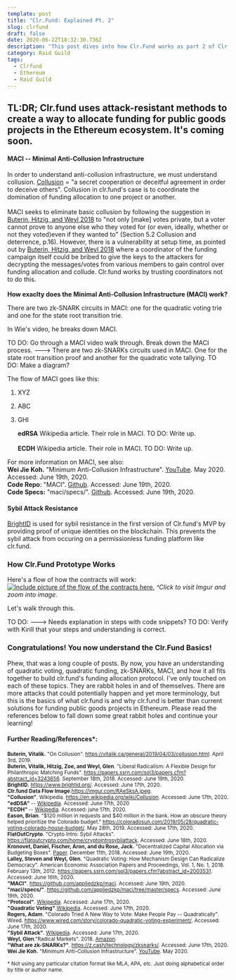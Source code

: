 ```yaml
---
template: post
title: "Clr.Fund: Explained Pt. 2"
slug: clrfund
draft: false
date: 2020-06-22T18:32:30.736Z
description: "This post dives into how Clr.Fund works as part 2 of Clr.Fund: Explained."
category: Raid Guild
tags:
  - Clrfund
  - Ethereum
  - Raid Guild
---
```

<strong>TL:DR;
Clr.fund uses attack-resistant methods to create a way to allocate funding for public goods projects in the Ethereum ecosystem. It's coming soon.</strong>
-----------------------------------------------

<h4>MACI -- Minimal Anti-Collusion Infrastructure </h4><p> In order to understand anti-collusion infrastructure, we must understand collusion. <a href="https://en.wikipedia.org/wiki/Collusion">Collusion</a> = "a secret cooperation or deceitful agreement in order to deceive others". Collusion in clr.fund's case is to coordinate the domination of funding allocation to one project or another. <br/><br/>
MACI seeks to eliminate basic collusion by following the suggestion in <a href="https://papers.ssrn.com/sol3/papers.cfm?abstract_id=3243656">Buterin, Hitzig, and Weyl 2018</a> to "not only [make] votes private, but a voter cannot prove to anyone else who they voted for (or even, ideally, whether or not they voted)even if they wanted to" (Section 5.2 Collusion and deterrence, p.16). However, there is a vulnerability at setup time, as pointed out by <a href="https://papers.ssrn.com/sol3/papers.cfm?abstract_id=3243656">Buterin, Hitzig, and Weyl 2018</a> where a coordinator of the funding campaign itself could be bribed to give the keys to the attackers for decrypting the messages/votes from various members to gain control over funding allocation and collude. Clr.fund works by trusting coordinators not to do this.<br/><br/>
<strong>How exaclty does the Minimal Anti-Collusion Infrastructure (MACI) work? </strong>

There are two zk-SNARK circuits in MACI: one for the quadratic voting trie and one for the state root transition trie. 

In Wie's video, he breaks down MACI. 
<p>TO DO: Go through a MACI video walk through. Break down the MACI process. ---> There are two zk-SNARKs circuits used in MACI. One for the state root transition proof and another for the quadratic vote tallying. 
TO DO: Make a diagram? </p>

The flow of MACI goes like this:
1. XYZ
2. ABC
3. GHI

   <strong>edRSA</strong> Wikipedia article. Their role in MACI. TO DO: Write up.<br/><br/>
    <strong>ECDH</strong> Wikipedia article. Their role in MACI.  TO DO: Write up.

<p>For more information on MACI, see also:<br/><strong>Wei Jie Koh.</strong> "Minimum Anti-Collusion Infrastructure". <a href="https://www.youtube.com/watch?v=sKuNj_IQVYI">YouTube</a>. May 2020. Accessed: June 19th, 2020.<br/>
<strong>Code Repo</strong>: "MACI". <a href="https://github.com/appliedzkp/maci">Github</a>. Accessed: June 19th, 2020.<br/>
<strong>Code Specs:</strong> "maci/specs/". <a href="https://github.com/appliedzkp/maci/tree/master/specs">Github</a>. Accessed: June 19th, 2020. <br/>
</p>

<h4>Sybil Attack Resistance </h4><p><a href="http://www.brightid.org/">BrightID</a> is used for sybil resistance in the first version of Clr.fund's MVP by providing proof of unique identities on the blockchain. This prevents the sybil attack from occuring on a permissionless funding platform like clr.fund.</p>

<h3>How Clr.Fund Prototype Works</h3>

Here's a flow of how the contracts will work:
<a href="https://imgur.com/RAeSksA">
![Include picture of the flow of the contracts here.](https://imgur.com/RAeSksA.jpeg)</a>
<em>^Click to visit Imgur and zoom into image. </em>

Let's walk through this. 

TO DO: ---> Needs explanation in steps with code snippets?
TO DO: Verify with Kirill that your steps and understanding is correct.  

<h3>Congratulations! You now understand the Clr.Fund Basics!</h3>
<p>
Phew, that was a long couple of posts. By now, you have an understanding of quadratic voting, quadratic funding, zk-SNARKs, MACI, and how it all fits together to build clr.fund's funding allocation protocol. I've only touched on each of these topics. They are rabbit holes in and of themselves. There are more attacks that could potentially happen and yet more terminology, but this is the basics of what clr.fund is and why clr.fund is better than current solutions for funding public goods projects in Ethereum. Please read the references below to fall down some great rabbit holes and continue your learning! 
</p>
 
<strong><h4>Further Reading/References*: </h4></strong>
<p><small><strong>Buterin, Vitalik.</strong> "On Collusion". <a href="https://vitalik.ca/general/2019/04/03/collusion.html">https://vitalik.ca/general/2019/04/03/collusion.html</a>. April 3rd, 2019.</small><br/>
<small><strong>Buterin, Vitalik, Hitzig, Zoe, and Weyl, Glen</strong>. "Liberal Radicalism: A Flexible Design for Philanthropic Matching Funds". <a href="https://papers.ssrn.com/sol3/papers.cfm?abstract_id=3243656">https://papers.ssrn.com/sol3/papers.cfm?abstract_id=3243656</a>. September 18th, 2018. Accessed: June 19th, 2020. </small><br/>
<small><strong>BrightID.</strong> <a href="https://www.brightid.org/">https://www.brightid.org/</a>. Accessed: June 17th, 2020.</small><br/>
<small><strong>Clr.fund Data Flow Image</strong>.<a href="https://imgur.com/RAeSksA.jpeg">https://imgur.com/RAeSksA.jpeg</a>.</small><br/>
<small><strong>"Collusion"</strong>. Wikipedia. <a href="https://en.wikipedia.org/wiki/Collusion">https://en.wikipedia.org/wiki/Collusion</a>. Accessed: June 17th, 2020.</small><br/>
<small><strong>"edDSA"</strong> -- <a href="https://en.wikipedia.org/wiki/EdDSA">Wikipedia</a>. Accessed: June 17th, 2020</small><br/>
<small><strong>"ECDH" </strong>-- <a href="https://en.wikipedia.org/wiki/
Elliptic-curve_Diffie%E2%80%93Hellman">Wikipedia</a>. Accessed: june 17th, 2020.</small><br/>
<small><strong>Eason, Brian</strong>. "$120 million in requests and $40 million in the bank. How an obscure theory helped prioritize the Colorado budget." <a href="https://coloradosun.com/2019/05/28/quadratic-voting-colorado-house-budget/">https://coloradosun.com/2019/05/28/quadratic-voting-colorado-house-budget/</a>. May 28th, 2019. Accessed: June 17th, 2020.</small><br/>
<small><strong>FlatOutCrypto</strong>. "Crypto Intro: Sybil Attacks". <a href="https://flatoutcrypto.com/home/cryptointrosybilattack">https://flatoutcrypto.com/home/cryptointrosybilattack</a>. Accessed: June 18th, 2020. </small> <br/>
<small><strong>Kronovet, Daniel, Fischer, Aron, and du Rose, Jack.</strong> "Decentralized Capital Allocation via Budgeting Boxes". <a href="https://colony.io/budgetbox.pdf">Paper</a>. December 11th, 2018. Accessed: June 19th, 2020.</small><br/>
<small><strong>Lalley, Steven and Weyl, Glen</strong>. "Quadratic Voting: How Mechanism Design Can Radicalize Democracy". American Economic Association Papers and Proceedings, Vol. 1, No. 1, 2018. February 13th, 2012. <a href="https://papers.ssrn.com/sol3/papers.cfm?abstract_id=2003531">https://papers.ssrn.com/sol3/papers.cfm?abstract_id=2003531</a>.  Accessed: June 16th, 2020.</small><br/>
<small><strong>"MACI"</strong>. <a href="https://github.com/appliedzkp/maci">https://github.com/appliedzkp/maci</a>. Accessed: June 19th, 2020.</small></br>
<small><strong>"maci/specs/"</strong>. <a href="https://github.com/appliedzkp/maci/tree/master/specs">https://github.com/appliedzkp/maci/tree/master/specs</a>. Accessed: June 19th, 2020.</small></br>
<small><strong>"Protocol"</strong>. <a href="https://en.wikipedia.org/wiki/Protocol_(object-oriented_programming">Wikipedia</a>. Accessed: June 17th, 2020.</small><br/>
<small><strong>"Quadratic Voting"</strong>.<a href="https://en.wikipedia.org/wiki/Quadratic_voting">Wikipedia</a>. Accessed: June 17th, 2020.</small><br/>
<small><strong>Rogers, Adam</strong>. "Colorado Tried A New Way to Vote: Make People Pay -- Quadratically". Wired. <a href="https://www.wired.com/story/colorado-quadratic-voting-experiment/">https://www.wired.com/story/colorado-quadratic-voting-experiment/</a>. Accessed: June 17th, 2020.</small><br/>
<small><strong>"Sybil Attack"</strong>. <a href="https://en.wikipedia.org/wiki/Sybil_attack">Wikipedia</a>. Accessed: June 17th, 2020.</small><br/>
<small><strong>Weyl, Glen</strong>."Radical Markets". 2018. <a href="https://www.amazon.com/Eric-Posner-ebook/dp/B07TP5HLWQ/ref=sr_1_2?dchild=1&keywords=radical+markets&qid=1592406215&sr=8-2">Amazon</a>.</small><br/>
<small><strong>"What are zk-SNARKs?"</strong>. <a href="https://z.cash/technology/zksnarks/">https://z.cash/technology/zksnarks/</a>. Accessed: June 17th, 2020.</small><br/>
<small><strong>Wei Jie Koh.</strong> "Minimum Anti-Collusion Infrastructure". <a href="https://www.youtube.com/watch?v=sKuNj_IQVYI">YouTube</a>. May 2020.</small><br/></p>
 
 
<p><small>* Not using any particular citation format like MLA, APA, etc. Just doing alphabetical order by title or author name. </small></p>


